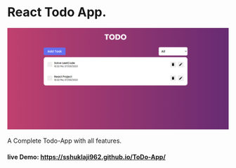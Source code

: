 # React Todo App.

![React Todo App](./src/assests/TodoList.png)

A Complete Todo-App with all features.

#### live Demo: https://sshuklaji962.github.io/ToDo-App/